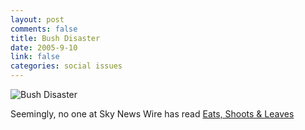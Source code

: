 ```yaml
--- 
layout: post
comments: false
title: Bush Disaster
date: 2005-9-10
link: false
categories: social issues
---
```

<img src="http://zanshin.net/images/bushdisaster.jpg" title="Bush Disaster">

Seemingly, no one at Sky News Wire has read <a href="http://www.amazon.com/exec/obidos/tg/detail/-/1592400876/qid=1126380648/sr=8-1/ref=pd_bbs_1/104-6267095-6707919?v=glance&s=books&n=507846" title="Eats, Shoots and Leaves">Eats, Shoots & Leaves</a>
